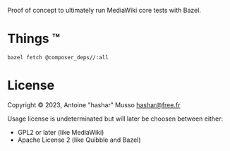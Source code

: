 Proof of concept to ultimately run MediaWiki core tests with Bazel.

Things ™
========

```
bazel fetch @composer_deps//:all
```

License
=======

Copyright © 2023, Antoine "hashar" Musso <hashar@free.fr>

Usage license is undeterminated but will later be choosen between either:
- GPL2 or later (like MediaWiki)
- Apache License 2 (like Quibble and Bazel)
